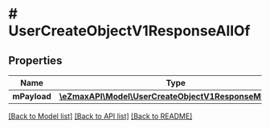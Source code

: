 # # UserCreateObjectV1ResponseAllOf

## Properties

Name | Type | Description | Notes
------------ | ------------- | ------------- | -------------
**mPayload** | [**\eZmaxAPI\Model\UserCreateObjectV1ResponseMPayload**](UserCreateObjectV1ResponseMPayload.md) |  |

[[Back to Model list]](../../README.md#models) [[Back to API list]](../../README.md#endpoints) [[Back to README]](../../README.md)
